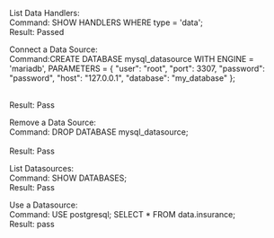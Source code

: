 List Data Handlers:<br/>
Command: SHOW HANDLERS
WHERE type = 'data';
<br/>
Result: Passed
<br/>

Connect a Data Source:
<br/>
Command:CREATE DATABASE mysql_datasource
WITH ENGINE = 'mariadb',
PARAMETERS = {
  "user": "root",
  "port": 3307,
  "password": "password",
  "host": "127.0.0.1",
  "database": "my_database"
};

<br/>
Result: Pass
<br/>

Remove a Data Source:
<br/>
Command: DROP DATABASE mysql_datasource;  
<br/>
Result: Pass
<br/>

List Datasources:
<br/>
Command: SHOW DATABASES;
<br/> 
Result: Pass
<br/>

Use a Datasource:
<br/>
Command: USE postgresql;
SELECT * FROM data.insurance;
<br/>
Result: pass
<br/>
